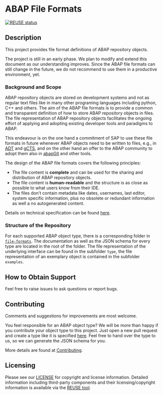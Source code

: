 # ABAP File Formats

[![REUSE status](https://api.reuse.software/badge/github.com/SAP/abap-file-formats)](https://api.reuse.software/info/github.com/SAP/abap-file-formats)

## Description

This project provides file format definitions of ABAP repository objects.

The project is still in an early phase. We plan to modify and extend this document as our understanding improves. Since the ABAP file formats can still change in the future, we do not recommend to use them in a productive environment, yet.

### Background and Scope

ABAP repository objects are stored on development systems and not as regular text files like in many other programing languages including python, C++ and others.
The aim of the ABAP file formats is to provide a common and transparent definition of how to store ABAP repository objects in files.
The file representation of ABAP repository objects facilitates the ongoing effort of applying and adopting existing developer tools and paradigms to ABAP.

This endeavour is on the one hand a commitment of SAP to use these file formats in future whenever ABAP objects need to be written to files,
e.g., in [ADT](https://tools.hana.ondemand.com/#abap) and [gCTS](https://blogs.sap.com/2019/11/14/gcts-is-here/),
and on the other hand an offer to the ABAP community to adopt them also in [abapGit](https://abapgit.org/) and other tools.

The design of the ABAP file formats covers the following principles:
* The file content is **complete** and can be used for the sharing and distribution of ABAP repository objects.
* The file content is **human-readable** and the structure is as close as possible to what users know from their IDE.
* The files don't contain metadata like dates, usernames, last editor, system specific information, plus no obsolete or redundant information as well a no autogenerated content.

Details on technical specification can be found [here](./docs/specification.md).

### Structure of the Repository
For each supported ABAP object type, there is a corresponding folder in [`file-formats`](./file-formats). The documentation as well as the JSON schema for every type are located in the root of the folder. The file representation of the underlying interface can be found in the subfolder `type`, the file representation of an exemplary object is contained in the subfolder `examples`.


## How to Obtain Support

Feel free to raise issues to ask questions or report bugs.

## Contributing

Comments and suggestions for improvements are most welcome.

You feel responsible for an ABAP object type? We will be more than happy if you contribute your object type to this project. Just open a new pull request and create a type like it is specified [here](./docs/json.md#writing-JSON-schema-with-ABAP-types). Feel free to hand over the type to us, so we can generate the JSON schema for you.

More details are found at [Contributing](./CONTRIBUTING.md).

## Licensing

Please see our [LICENSE](LICENSE) for copyright and license information. Detailed information including third-party components and their licensing/copyright information is available via the [REUSE tool](https://api.reuse.software/info/github.com/SAP/abap-file-formats).
